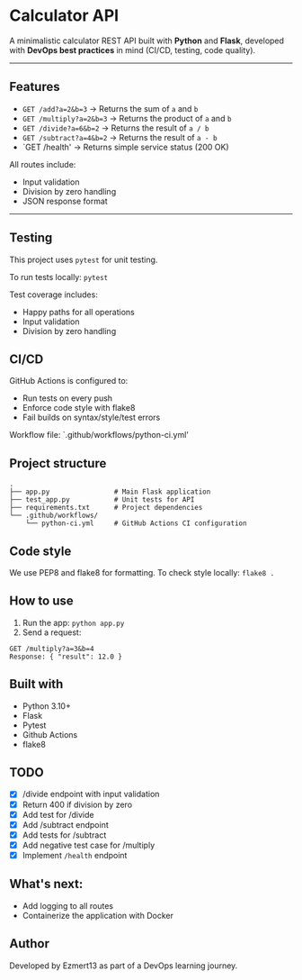 # Calculator API

A minimalistic calculator REST API built with **Python** and **Flask**, developed with **DevOps best practices** in mind (CI/CD, testing, code quality).

---

## Features

- `GET /add?a=2&b=3` → Returns the sum of `a` and `b`
- `GET /multiply?a=2&b=3` → Returns the product of `a` and `b`
- `GET /divide?a=6&b=2` → Returns the result of `a / b`
- `GET /subtract?a=4&b=2` → Returns the result of `a - b`
- `GET /health' → Returns simple service status (200 OK)

All routes include:
- Input validation
- Division by zero handling
- JSON response format

---

## Testing

This project uses `pytest` for unit testing.

To run tests locally:
`pytest`

Test coverage includes:
- Happy paths for all operations
- Input validation
- Division by zero handling

## CI/CD
GitHub Actions is configured to:
- Run tests on every push
- Enforce code style with flake8
- Fail builds on syntax/style/test errors

Workflow file: `.github/workflows/python-ci.yml'

## Project structure

```
.
├── app.py                # Main Flask application
├── test_app.py           # Unit tests for API
├── requirements.txt      # Project dependencies
└── .github/workflows/
    └── python-ci.yml     # GitHub Actions CI configuration
```

## Code style
We use PEP8 and flake8 for formatting.
To check style locally:
`flake8 .`

## How to use

1. Run the app:
`python app.py`
2. Send a request:
```
GET /multiply?a=3&b=4
Response: { "result": 12.0 }
```
## Built with
- Python 3.10+
- Flask
- Pytest
- Github Actions
- flake8

## TODO
- [x] /divide endpoint with input validation
- [x] Return 400 if division by zero
- [x] Add test for /divide
- [x] Add /subtract endpoint
- [x] Add tests for /subtract
- [x] Add negative test case for /multiply
- [x] Implement `/health` endpoint
##  What's next:
- Add logging to all routes
- Containerize the application with Docker
 
## Author
Developed by Ezmert13 as part of a DevOps learning journey.
